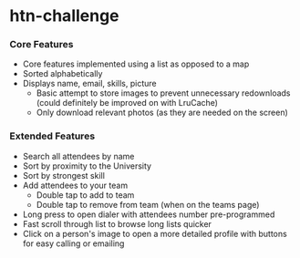 # htn-challenge

### Core Features
* Core features implemented using a list as opposed to a map
* Sorted alphabetically
* Displays name, email, skills, picture
  * Basic attempt to store images to prevent unnecessary redownloads (could definitely be improved on with LruCache)
  * Only download relevant photos (as they are needed on the screen)


### Extended Features
* Search all attendees by name
* Sort by proximity to the University
* Sort by strongest skill
* Add attendees to your team
  * Double tap to add to team
  * Double tap to remove from team (when on the teams page)
* Long press to open dialer with attendees number pre-programmed
* Fast scroll through list to browse long lists quicker
* Click on a person's image to open a more detailed profile with buttons for easy calling or emailing
